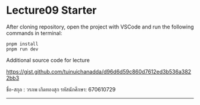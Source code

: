 # Lecture09 Starter

After cloning repository, open the project with VSCode and run the following commands in terminal:

```
pnpm install
pnpm run dev

```
Additional source code for lecture

https://gist.github.com/tuinuichanadda/d96d6d59c860d7612ed3b536a3822bb3


ชื่อ-สกุล : วรภพ เกิดทองสุก
รหัสนักศึกษา: 670610729

---